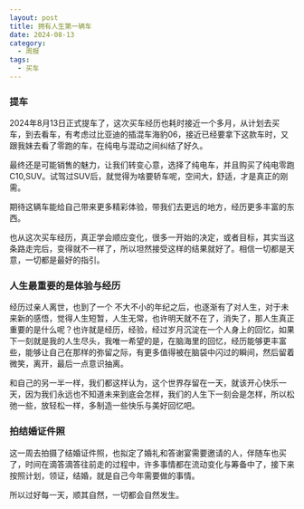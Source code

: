 ```yaml
---
layout: post
title: 拥有人生第一辆车
date: 2024-08-13
category:
  - 周报
tags:
  - 买车
---
```




### 提车

2024年8月13日正式提车了，这次买车经历也耗时接近一个多月，从计划去买车，到去看车，有考虑过比亚迪的插混车海豹06，接近已经要拿下这款车时，又跟我妹去看了零跑的车，在纯电与混动之间纠结了好久。

最终还是可能销售的魅力，让我们转变心意，选择了纯电车，并且购买了纯电零跑C10,SUV。试驾过SUV后，就觉得为啥要轿车呢，空间大，舒适，才是真正的刚需。

期待这辆车能给自己带来更多精彩体验，带我们去更远的地方，经历更多丰富的东西。

也从这次买车经历，真正学会顺应变化，很多一开始的决定，或者目标，其实当这条路走完后，变得就不一样了，所以坦然接受这样的结果就好了。相信一切都是天意，一切都是最好的指引。

### 人生最重要的是体验与经历

经历过亲人离世，也到了一个 不大不小的年纪之后，也逐渐有了对人生，对于未来新的感悟，觉得人生短暂，人生无常，也许明天就不在了，消失了，那人生真正重要的是什么呢？也许就是经历，经验，经过岁月沉淀在一个人身上的回忆，如果下一刻就是我的人生尽头，我唯一希望的是，在脑海里的回忆，经历能够更丰富些，能够让自己在那样的弥留之际，有更多值得被在脑袋中闪过的瞬间，然后留着微笑，离开，最后一点意识抽离。

和自己的另一半一样，我们都这样认为，这个世界存留在一天，就该开心快乐一天，因为我们永远也不知道未来到底会怎样，我们的人生下一刻会是怎样，所以松弛一些，放轻松一样，多制造一些快乐与美好回忆吧。

### 拍结婚证件照

这一周去拍摄了结婚证件照，也拟定了婚礼和答谢宴需要邀请的人，伴随车也买了，时间在滴答滴答往前走的过程中，许多事情都在流动变化与筹备中了，接下来按照计划，领证，结婚，就是自己今年需要做的事情。

所以过好每一天，顺其自然，一切都会自然发生。